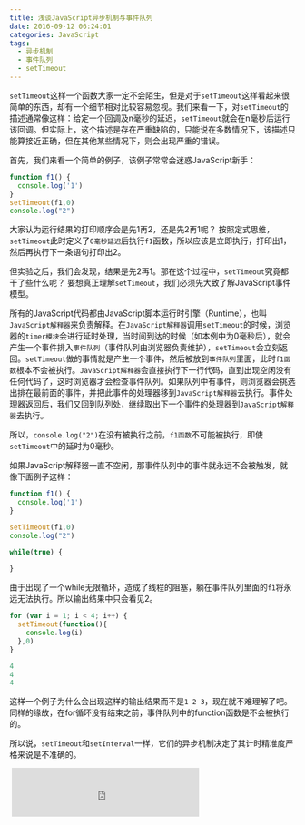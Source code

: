 ```yaml
---
title: 浅谈JavaScript异步机制与事件队列
date: 2016-09-12 06:24:01
categories: JavaScript
tags: 
  - 异步机制
  - 事件队列
  - setTimeout
---
```

`setTimeout`这样一个函数大家一定不会陌生，但是对于`setTimeout`这样看起来很简单的东西，却有一个细节相对比较容易忽视。我们来看一下，对`setTimeout`的描述通常像这样：给定一个回调及n毫秒的延迟，`setTimeout`就会在n毫秒后运行该回调。但实际上，这个描述是存在严重缺陷的，只能说在多数情况下，该描述只能算接近正确，但在其他某些情况下，则会出现严重的错误。
<!--more-->
首先，我们来看一个简单的例子，该例子常常会迷惑JavaScript新手：

```javascript
function f1() {
  console.log('1')
}
setTimeout(f1,0)
console.log("2")
```

大家认为运行结果的打印顺序会是先1再2，还是先2再1呢？
按照定式思维，`setTimeout`此时定义了`0毫秒延迟`后执行`f1`函数，所以应该是立即执行，打印出1，然后再执行下一条语句打印出2。

但实验之后，我们会发现，结果是先2再1。那在这个过程中，`setTimeout`究竟都干了些什么呢？
要想真正理解`setTimeout`，我们必须先大致了解JavaScript事件模型。

所有的JavaScript代码都由JavaScript脚本运行时引擎（Runtime），也叫`JavaScript解释器`来负责解释。在`JavaScript解释器`调用`setTimeout`的时候，浏览器的`timer模块`会进行延时处理，当时间到达的时候（如本例中为0毫秒后），就会产生一个事件排入`事件队列`（事件队列由浏览器负责维护），`setTimeout`会立刻返回。`setTimeout`做的事情就是产生一个事件，然后被放到`事件队列`里面，此时`f1函数`根本不会被执行。`JavaScript解释器`会直接执行下一行代码，直到出现空闲没有任何代码了，这时浏览器才会检查事件队列。如果队列中有事件，则浏览器会挑选出排在最前面的事件，并把此事件的处理器移到`JavaScript解释器`去执行。事件处理器返回后，我们又回到队列处，继续取出下一个事件的处理器到`JavaScript解释器`去执行。

所以，`console.log("2")`在没有被执行之前，`f1函数`不可能被执行，即使`setTimeout`中的延时为0毫秒。

如果JavaScript解释器一直不空闲，那事件队列中的事件就永远不会被触发，就像下面例子这样：
```javascript
function f1() {
  console.log('1')
}

setTimeout(f1,0)
console.log("2")

while(true) {
  
}
```

由于出现了一个while无限循环，造成了线程的阻塞，躺在事件队列里面的`f1`将永远无法执行。所以输出结果中只会看见2。

```javascript
for (var i = 1; i < 4; i++) {
  setTimeout(function(){
    console.log(i)
  },0)
}

4
4
4
```

这样一个例子为什么会出现这样的输出结果而不是`1 2 3`，现在就不难理解了吧。同样的缘故，在for循环没有结束之前，事件队列中的function函数是不会被执行的。

所以说，`setTimeout`和`setInterval`一样，它们的异步机制决定了其计时精准度严格来说是不准确的。
<iframe frameborder="no" border="0" marginwidth="0" marginheight="0" width=0 height=0 src="http://music.163.com/outchain/player?type=2&id=426852063&auto=0&height=0"></iframe>
<iframe frameborder="no" border="0" marginwidth="0" marginheight="0" width=330 height=86 src="https://music.163.com/outchain/player?type=2&id=426852063&auto=1&height=66"></iframe>

<!-- >最近访客

<div class="ds-recent-visitors" data-num-items="28" data-avatar-size="42" id="ds-recent-visitors"></div>
<br> -->